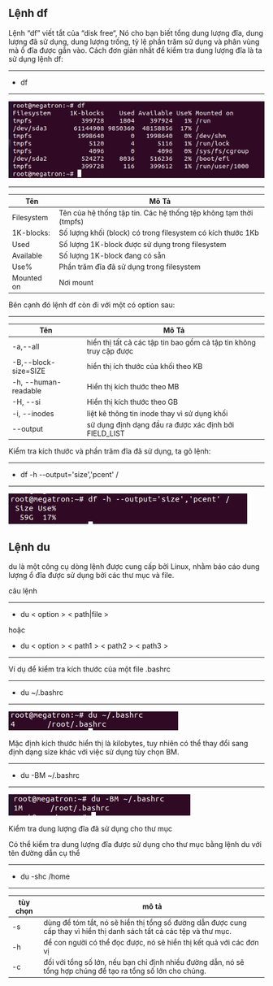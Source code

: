 ## Lệnh df

Lệnh “df” viết tắt của “disk free“, Nó cho bạn biết tổng dung lượng đĩa, dung lượng đã sử dụng, dung lượng trống, tỷ lệ phần trăm sử dụng và phân vùng mà ổ đĩa được gắn vào.
Cách đơn giản nhất để kiểm tra dung lượng đĩa là ta sử dụng lệnh df:

---
- df
---

![dfimage1](Image/dfimage1.png)

---
|Tên|Mô Tả|
|-|-|
|Filesystem|Tên của hệ thống tập tin. Các hệ thống tệp không tạm thời (tmpfs)|
|1K-blocks:|Số lượng khối (block) có trong filesystem có kích thước 1Kb|
|Used|Số lượng 1K-block được sử dụng trong filesystem|
|Available|Số lượng 1K-block đang có sẵn|
|Use%|Phần trăm đĩa đã sử dụng trong filesystem|
|Mounted on|Nơi mount|

Bên cạnh đó lệnh df còn đi với một có option sau:

---
|Tên|Mô Tả|
|-|-|
|-a,--all|hiển thị tất cả các tập tin bao gồm cả tập tin không truy cập được|
|-B,--block-size=SIZE|hiển thị ích thước của khối theo KB|
|-h, --human-readable|Hiển thị kích thước theo MB|
|-H, --si|Hiển thị kích thước theo GB|
|-i, --inodes|liệt kê thông tin inode thay vì sử dụng khối |
|--output|sử dụng định dạng đầu ra được xác định bởi FIELD_LIST|

Kiểm tra kích thước và phần trăm đĩa đã sử dụng, ta gõ lệnh:

---
- df -h --output='size','pcent' /
---

![dfimage2](Image/dfimage2.png)



## Lệnh du 

du là một công cụ dòng lệnh được cung cấp bởi Linux, nhằm báo cáo dung lượng ổ đĩa được sử dụng bởi các thư mục và file.

câu lệnh

---
- du < option > < path|file >

hoặc 

- du < option > < path1 > < path2 > < path3 > 
---

Ví dụ để kiểm tra kích thước của một file .bashrc

---
- du ~/.bashrc
---

![duiamge1](Image/duimage1.png)

Mặc định kích thước hiển thị là kilobytes, tuy nhiên có thể thay đổi sang định dạng size khác với việc sử dụng tùy chọn BM.

---
- du -BM ~/.bashrc
---

![duimage2](Image/duimage2.png)


Kiểm tra dung lượng đĩa đã sử dụng cho thư mục

Có thể kiểm tra dung lượng đĩa được sử dụng cho thư mục bằng lệnh du với tên đường dẫn cụ thể

---
- du -shc /home
---

|tùy chọn|mô tả|
|-|-|
|-s|dùng để tóm tắt, nó sẽ hiển thị tổng số đường dẫn được cung cấp thay vì hiển thị danh sách tất cả các tệp và thư mục.|
|-h|để con người có thể đọc được, nó sẽ hiển thị kết quả với các đơn vị|
|-c|đối với tổng số lớn, nếu bạn chỉ định nhiều đường dẫn, nó sẽ tổng hợp chúng để tạo ra tổng số lớn cho chúng.|

